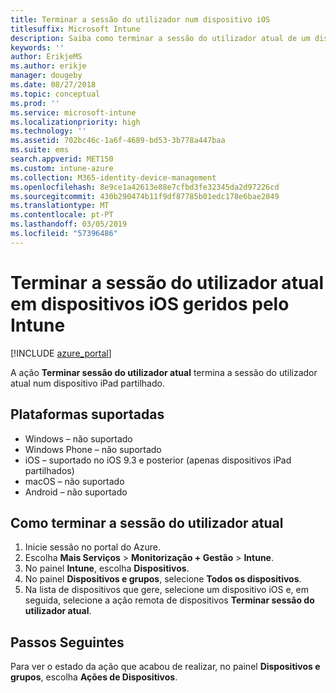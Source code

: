 ```yaml
---
title: Terminar a sessão do utilizador num dispositivo iOS
titlesuffix: Microsoft Intune
description: Saiba como terminar a sessão do utilizador atual de um dispositivo iOS com o Intune.
keywords: ''
author: ErikjeMS
ms.author: erikje
manager: dougeby
ms.date: 08/27/2018
ms.topic: conceptual
ms.prod: ''
ms.service: microsoft-intune
ms.localizationpriority: high
ms.technology: ''
ms.assetid: 702bc46c-1a6f-4689-bd53-3b778a447baa
ms.suite: ems
search.appverid: MET150
ms.custom: intune-azure
ms.collection: M365-identity-device-management
ms.openlocfilehash: 8e9ce1a42613e88e7cfbd3fe32345da2d97226cd
ms.sourcegitcommit: 430b290474b11f9df87785b01edc178e6bae2049
ms.translationtype: MT
ms.contentlocale: pt-PT
ms.lasthandoff: 03/05/2019
ms.locfileid: "57396486"
---
```

# <a name="logout-the-current-user-on-intune-managed-ios-devices"></a>Terminar a sessão do utilizador atual em dispositivos iOS geridos pelo Intune


[!INCLUDE [azure_portal](./includes/azure_portal.md)]

A ação **Terminar sessão do utilizador atual** termina a sessão do utilizador atual num dispositivo iPad partilhado. 

## <a name="supported-platforms"></a>Plataformas suportadas

- Windows – não suportado
- Windows Phone – não suportado
- iOS – suportado no iOS 9.3 e posterior (apenas dispositivos iPad partilhados)
- macOS – não suportado
- Android – não suportado

## <a name="how-to-log-out-the-current-user"></a>Como terminar a sessão do utilizador atual

1.  Inicie sessão no portal do Azure.
2.  Escolha **Mais Serviços** > **Monitorização + Gestão** > **Intune**.
3.  No painel **Intune**, escolha **Dispositivos**.
4.  No painel **Dispositivos e grupos**, selecione **Todos os dispositivos**.
5.  Na lista de dispositivos que gere, selecione um dispositivo iOS e, em seguida, selecione a ação remota de dispositivos **Terminar sessão do utilizador atual**.

## <a name="next-steps"></a>Passos Seguintes

Para ver o estado da ação que acabou de realizar, no painel **Dispositivos e grupos**, escolha **Ações de Dispositivos**.
